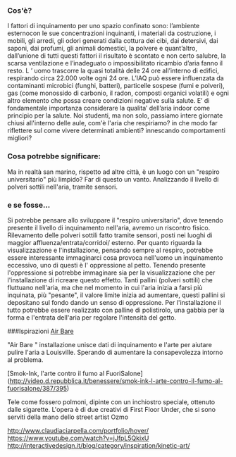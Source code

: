 ### Cos'è?
I fattori di inquinamento per uno spazio confinato sono:
l’ambiente esternocon le sue concentrazioni inquinanti, i materiali da costruzione, i mobili, gli arredi, 
gli odori generati dalla cottura dei cibi, dai detersivi, dai saponi, dai profumi, gli animali domestici, 
la polvere e quant’altro, dall’unione di tutti questi fattori il risultato è scontato e non certo salubre, 
la scarsa ventilazione e l’inadeguato o impossibilitato ricambio d’aria fanno il resto.
L ’ uomo trascorre la quasi totalità delle 24 ore all’interno di edifici, respirando circa 22.000 volte ogni 24 ore.
L’IAQ può essere influenzata da contaminanti microbici (funghi, batteri), particelle sospese (fumi e polveri), gas 
(come monossido di carbonio, il radon, composti organici volatili) e ogni altro elemento che possa creare 
condizioni negative sulla salute.
E’ di fondamentale importanza considerare la qualita’ dell’aria indoor come principio per la salute.
Noi studenti, ma non solo, passiamo intere giornate chiusi all'interno delle aule, com'è l'aria che respiriamo? 
in che modo far riflettere sul come vivere determinati ambienti? innescando comportamenti migliori? 

### Cosa potrebbe significare:
Ma in realtà san marino, rispetto ad altre città, è un luogo con un "respiro universitario" più limpido? 
Far di questo un vanto. Analizzando il livello di polveri sottili nell'aria, tramite sensori. 

### e se fosse...
Si potrebbe pensare allo sviluppare il "respiro universitario", dove tenendo presente  il livello di inquinamento 
nell'aria, avremo un riscontro fisico. Rilevamento delle polveri sottili fatto tramite sensori, posti nei luoghi 
di maggior affluenza/entrata/corridoi/ esterno. 
Per quanto riguarda la visualizzazione e l'installazione, pensando sempre al respiro, potrebbe essere interessante 
immaginarci cosa provoca nell'uomo un inquinamento eccessivo, uno di questi è  l' oppressione al petto. 
Tenendo presente l'oppressione si potrebbe immaginare sia per la visualizzazione che per l'installazione di 
ricreare questo effetto. Tanti pallini (polveri sottili) che fluttuano nell'aria, ma che nel momento in cui l'aria 
inizia a farsi più inquinata, più "pesante", il valore limite inizia ad aumentare, questi pallini si depositano 
sul fondo dando un senso di oppressione. Per l'installazione il tutto potrebbe essere realizzato con palline 
di polistirolo, una gabbia per la forma e l'entrata dell'aria per regolare l'intensità del getto. 

###Ispirazioni 
[Air Bare](http://brokensidewalk.com/2015/air-bare/)

"Air Bare " installazione unisce dati di inquinamento e l'arte per aiutare pulire l'aria a Louisville. 
Sperando di aumentare la consapevolezza intorno al problema. 

[Smok-Ink, l'arte contro il fumo al FuoriSalone]
(http://video.d.repubblica.it/benessere/smok-ink-l-arte-contro-il-fumo-al-fuorisalone/387/395)

Tele come fossero polmoni, dipinte con un inchiostro speciale, ottenuto dalle sigarette. 
L'opera è di due creativi di First Floor Under, che si sono serviti della mano dello street artist Ozmo


http://www.claudiaciarpella.com/portfolio/hover/
https://www.youtube.com/watch?v=jJfpL5QkixU
http://interactivedesign.it/blog/category/inspiration/kinetic-art/

